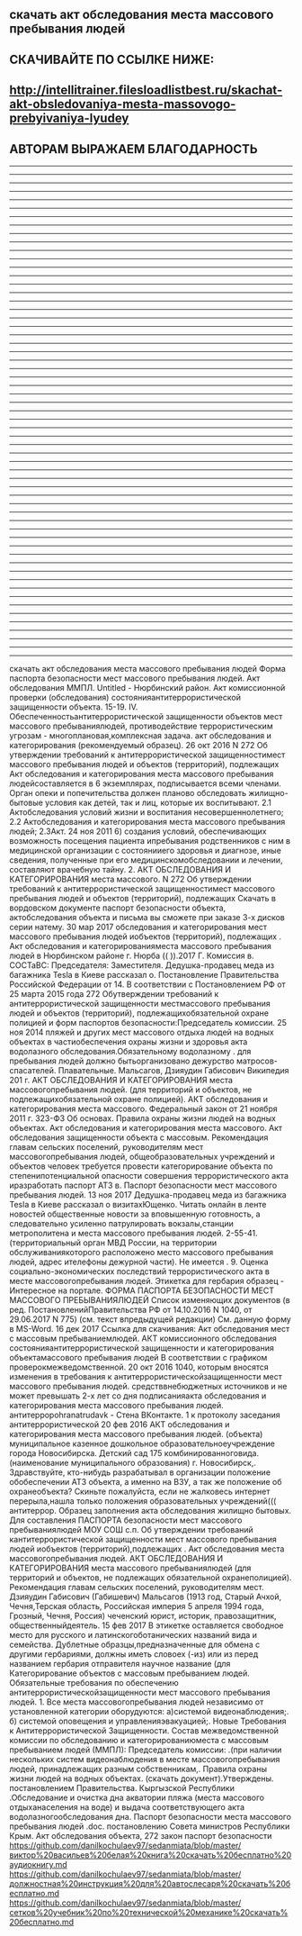 скачать акт обследования места массового пребывания людей
--------------------------------------------------
СКАЧИВАЙТЕ ПО ССЫЛКЕ НИЖЕ:
--------------------------------------------------
http://intellitrainer.filesloadlistbest.ru/skachat-akt-obsledovaniya-mesta-massovogo-prebyivaniya-lyudey
--------------------------------------------------
АВТОРАМ ВЫРАЖАЕМ БЛАГОДАРНОСТЬ
--------------------------------------------------
--------------------------------------------------
--------------------------------------------------
--------------------------------------------------
--------------------------------------------------
--------------------------------------------------
--------------------------------------------------
--------------------------------------------------
--------------------------------------------------
--------------------------------------------------
--------------------------------------------------
--------------------------------------------------
--------------------------------------------------
--------------------------------------------------
--------------------------------------------------
--------------------------------------------------
--------------------------------------------------
--------------------------------------------------
--------------------------------------------------
--------------------------------------------------
--------------------------------------------------
--------------------------------------------------
--------------------------------------------------
--------------------------------------------------
--------------------------------------------------
--------------------------------------------------
--------------------------------------------------
--------------------------------------------------
--------------------------------------------------
--------------------------------------------------
--------------------------------------------------
--------------------------------------------------
--------------------------------------------------
--------------------------------------------------
--------------------------------------------------
--------------------------------------------------
--------------------------------------------------
--------------------------------------------------
--------------------------------------------------
--------------------------------------------------
--------------------------------------------------
--------------------------------------------------
--------------------------------------------------
--------------------------------------------------
--------------------------------------------------
--------------------------------------------------
--------------------------------------------------
--------------------------------------------------
--------------------------------------------------
--------------------------------------------------
--------------------------------------------------
--------------------------------------------------
--------------------------------------------------
--------------------------------------------------
--------------------------------------------------
--------------------------------------------------
--------------------------------------------------
--------------------------------------------------
--------------------------------------------------
--------------------------------------------------
скачать акт обследования места массового пребывания людей Форма паспорта безопасности мест массового пребывания людей. Акт обследования ММПЛ. Untitled - Нюрбинский район. Акт комиссионной проверки (обследования) состоянияантитеррористической защищенности объекта. 15-19. IV.  Обеспеченностьантитеррористической защищенности объектов мест массового пребываниялюдей, противодействие террористическим угрозам - многоплановая,комплексная задача. акт обследования и категорирования (рекомендуемый образец). 26 окт 2016  N 272 Об утверждении требований к антитеррористической защищенностимест массового пребывания людей и объектов (территорий), подлежащих Акт обследования и категорирования места массового пребывания людейсоставляется в 6 экземплярах, подписывается всеми членами. Орган опеки и попечительства должен планово обследовать жилищно-бытовые условия как детей, так и лиц, которые их воспитывают.  2.1 Актобследования условий жизни и воспитания несовершеннолетнего; 2.2 Актобследования и категорирования места массового пребывания людей; 2.3Акт. 24 ноя 2011  6) создания условий, обеспечивающих возможность посещения пациента ипребывания родственников с ним в медицинской организации с  состоянииего здоровья и диагнозе, иные сведения, полученные при его медицинскомобследовании и лечении, составляют врачебную тайну. 2.
АКТ ОБСЛЕДОВАНИЯ И КАТЕГОРИРОВАНИЯ места массового. N 272 Об утверждении требований к антитеррористической защищенностимест массового пребывания людей и объектов (территорий), подлежащих Скачать в вордовском документе паспорт безопасности объекта, актобследования объекта и письма вы сможете при заказе 3-х дисков серии натему. 30 мар 2017  обследования и категорирования мест массового пребывания людей иобъектов (территорий), подлежащих . Акт обследования и категорированияместа массового пребывания людей в Нюрбинском районе г. Нюрба (( )).2017 Г. Комиссия в. СОСТаВС: Председателя: Заместителя. Дедушка-продавец меда из багажника Tesla в Киеве рассказал о. Постановление Правительства Российской Федерации от 14. В соответствии с Постановлением РФ от 25 марта 2015 года  272 Обутверждении требований к антитеррористической защищенности местмассового пребывания людей и объектов (территорий), подлежащихобязательной охране полицией и форм паспортов безопасности:Председатель комиссии. 25 ноя 2014  пляжей и других мест массового отдыха людей на водных объектах в частиобеспечения охраны жизни и здоровья  акта водолазного обследования.Обязательному водолазному . для пребывания людей должно бытьорганизовано дежурство матросов- спасателей. Плавательные. Мальсагов, Дзияудин Габисович  Википедия
201  г. АКТ ОБСЛЕДОВАНИЯ И КАТЕГОРИРОВАНИЯ места массовогопребывания людей. (для территорий и объектов, не подлежащихобязательной охране полицией). АКТ обследования и категорирования места массового. Федеральный закон от 21 ноября 2011 г.  323-ФЗ Об основах. Правила охраны жизни людей на водных объектах. Акт обследования и категорирования места массового. Акт обследования защищенности объекта с массовым. Рекомендация главам сельских поселений, руководителям мест массовогопребывания людей, общеобразовательных учреждений и объектов человек требуется провести категорирование объекта по степенипотенциальной опасности совершения террористического акта иразработать паспорт АТЗ в. Паспорт безопасности мест массового пребывания людей.
13 ноя 2017  Дедушка-продавец меда из багажника Tesla в Киеве рассказал о визитахЮщенко. Читать онлайн в ленте новостей общественные новости за  вповышенную готовность, а следовательно усиленно патрулировать вокзалы,станции метрополитена и места массового пребывания людей. 2-55-41. (территориальный орган МВД России, на территории обслуживаниякоторого расположено место массового пребывания людей, адрес ителефоны дежурной части). Не имеется . 9. Оценка социально-экономических последствий террористического акта в месте массовогопребывания людей. Этикетка для гербария образец - Интересное на портале. ФОРМА ПАСПОРТА БЕЗОПАСНОСТИ МЕСТ МАССОВОГО ПРЕБЫВАНИЯЛЮДЕЙ Список изменяющих документов (в ред. ПостановленийПравительства РФ от 14.10.2016 N 1040, от 29.06.2017 N 775) (см. текст впредыдущей редакции) См. данную форму в MS-Word. 16 дек 2017  Ссылка для скачивания: Акт обследования мест с массовым пребываниемлюдей.  АКТ комиссионного обследования состоянияантитеррористической защищенности и категорирования объектамассового пребывания людей В соответствии с графиком проверокмежведомственной. 20 окт 2016  1040, которым вносятся изменения в требования к антитеррористическойзащищенности мест массового пребывания людей.  средстввнебюджетных источников и не может превышать 2-х лет со дня подписанияакта обследования и категорирования места массового пребывания людей. антитеррорohranatrudavk - Стена  ВКонтакте. 1 к протоколу   заседания антитеррористической
20 фев 2016  АКТ обследования и категорирования места массового пребывания людей. (объекта) муниципальное казенное дошкольное образовательноеучреждение города Новосибирска. Детский сад  175 комбинированноговида. (наименование муниципального образования) г. Новосибирск,. Здравствуйте, кто-нибудь разрабатывал в организации положение обобеспечении АТЗ объекта, а именно на ВЗУ, а так же положение об охранеобъекта? Скиньте пожалуйста, если не жалковесь интернет перерыла,нашла только положения образовательных учреждений((( антитеррор. Образец заполнения акта обследования жилищно бытовых. Для составления ПАСПОРТА безопасности мест массового пребываниялюдей МОУ СОШ с.п.  Об утверждении требований кантитеррористической защищенности мест массового пребывания людей иобъектов (территорий),подлежащих . Акт обследования места массовогопребывания людей. АКТ ОБСЛЕДОВАНИЯ И КАТЕГОРИРОВАНИЯ места массового пребываниялюдей (для территорий и объектов, не подлежащих обязательной охранеполицией). Рекомендация главам сельских поселений, руководителям мест. Дзияудин Габисович (Габишевич) Мальсагов (1913 год, Старый Ачхой, Чечня,Терская область, Российская империя  5 апреля 1994 года, Грозный, Чечня, Россия)  чеченский юрист, историк, правозащитник, общественныйдеятель. 15 фев 2017  В этикетке оставляется свободное место для русского и латинскогоботанических названий вида и семейства. Дублетные образцы,предназначенные для обмена с другими гербариями, должны иметь словоex (-из) или из перед названием гербария отправителя научное название (для
Категорирование объектов с массовым пребыванием людей. Обязательные требования по обеспечению антитеррористическойзащищенности мест массового пребывания людей. 1. Все места массовогопребывания людей независимо от установленной категории оборудуются: а)системой видеонаблюдения;. б) системой оповещения и управленияэвакуацией;. Новые Требования к Антитеррористической Защищенности. Состав межведомственной комиссии по обследованию и категорированиюместа с массовым пребыванием людей (ММПЛ): Председатель комиссии: .(при наличии нескольких систем видеонаблюдения в месте массовогопребывания людей, принадлежащих разным собственникам,. Правила охраны жизни людей на водных объектах. (скачать документ).Утверждены. постановлением Правительства. Кыргызской Республики .Обследование и очистка дна акватории пляжа (места массового отдыханаселения на воде) и выдача соответствующего акта водолазногообследования дна. Паспорт безопасности места массового пребывания людей .doc. постановлению Совета министров Республики Крым. Акт обследования объекта, 272 закон паспорт безопасности
https://github.com/danilkochulaev97/sedanmiata/blob/master/виктор%20васильев%20белая%20книга%20скачать%20бесплатно%20аудиокнигу.md
https://github.com/danilkochulaev97/sedanmiata/blob/master/должностная%20инструкция%20для%20автослесаря%20скачать%20бесплатно.md
https://github.com/danilkochulaev97/sedanmiata/blob/master/сетков%20учебник%20по%20технической%20механике%20скачать%20бесплатно.md
